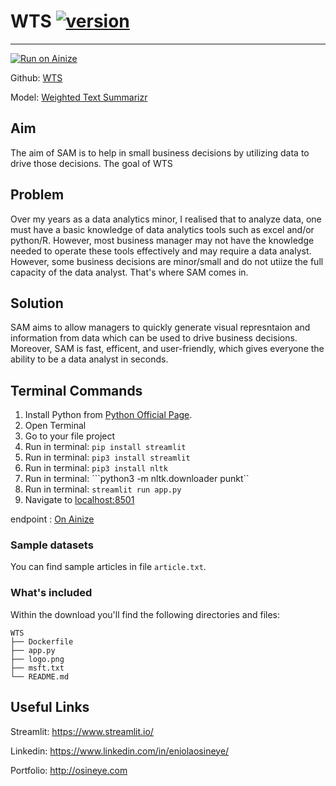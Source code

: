 # WTS [![version][version-badge]][CHANGELOG]
---
[![Run on Ainize](https://ainize.ai/images/run_on_ainize_button.svg)](https://ainize.web.app/redirect?git_repo=https://github.com/eosineye1/WTS)

Github: [WTS](https://github.com/eosineye1/WTS)

Model: [Weighted Text Summarizr](https://ainize.ai/eosineye1/WTS?branch=main)

## Aim
The aim of SAM is to help in small business decisions by utilizing data to drive those decisions.
The goal of WTS 


## Problem
Over my years as a data analytics minor, I realised that to analyze data, one must have a basic knowledge of data analytics tools such as excel and/or python/R. However, most business manager may not have the knowledge needed to operate these tools effectively and may require a data analyst. However, some business decisions are minor/small and do not utiize the full capacity of the data analyst. That's where SAM comes in.

## Solution

SAM aims to allow managers to quickly generate visual represntaion and information from data which can be used to drive business decisions. Moreover, SAM is fast, efficent, and user-friendly, which gives everyone the ability to be a data analyst in seconds.

## Terminal Commands

1. Install Python from [Python Official Page](https://www.python.org/).
2. Open Terminal
3. Go to your file project
4. Run in terminal: ```pip install streamlit``` 
5. Run in terminal: ```pip3 install streamlit```
6. Run in terminal: ```pip3 install nltk```
7. Run in terminal: ```python3 -m nltk.downloader punkt``
8. Run in terminal: ```streamlit run app.py```
9. Navigate to [localhost:8501](http://localhost:8501/)

endpoint : [On Ainize](https://main-wts-eosineye1.endpoint.ainize.ai/)

### Sample datasets

You can find sample articles in file ```article.txt```.

### What's included

Within the download you'll find the following directories and files:

```
WTS
├── Dockerfile
├── app.py
├── logo.png
├── msft.txt
└── README.md
```

## Useful Links

Streamlit: <https://www.streamlit.io/>

Linkedin: <https://www.linkedin.com/in/eniolaosineye/>

Portfolio: <http://osineye.com>

[CHANGELOG]: ./CHANGELOG.md
[version-badge]: https://img.shields.io/badge/version-1.0.0-blue.svg

